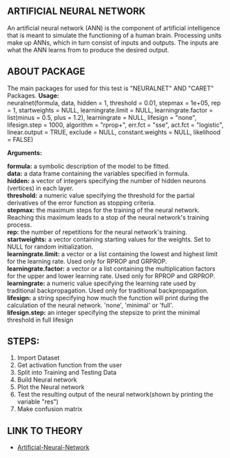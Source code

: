 ## ARTIFICIAL NEURAL NETWORK
An artificial neural network (ANN) is the component of artificial intelligence that is meant to simulate the functioning of a human brain. Processing units make up ANNs, which in turn consist of inputs and outputs. The inputs are what the ANN learns from to produce the desired output.


## ABOUT PACKAGE
The main packages for used for this test is "NEURALNET" AND "CARET" Packages. 
 **Usage:**<br/>
 neuralnet(formula, data, hidden = 1, threshold = 0.01,
  stepmax = 1e+05, rep = 1, startweights = NULL,
  learningrate.limit = NULL, learningrate.factor = list(minus = 0.5,
  plus = 1.2), learningrate = NULL, lifesign = "none",
  lifesign.step = 1000, algorithm = "rprop+", err.fct = "sse",
  act.fct = "logistic", linear.output = TRUE, exclude = NULL,
  constant.weights = NULL, likelihood = FALSE)

           
 **Arguments:**<br/>

**formula:** a symbolic description of the model to be fitted. <Br/>
**data:** a data frame containing the variables specified in formula. <Br/>
**hidden:** a vector of integers specifying the number of hidden neurons (vertices) in each layer.<Br/>
**threshold:** a numeric value specifying the threshold for the partial derivatives of the error function as stopping criteria.<Br/>
**stepmax:** the maximum steps for the training of the neural network. Reaching this maximum leads to a stop of the neural network's training process.<Br/>
**rep:** the number of repetitions for the neural network's training.<Br/>
**startweights:** a vector containing starting values for the weights. Set to NULL for random initialization.<Br/>
**learningrate.limit:** a vector or a list containing the lowest and highest limit for the learning rate. Used only for RPROP and GRPROP.<Br/>
**learningrate.factor:** a vector or a list containing the multiplication factors for the upper and lower learning rate. Used only for RPROP and GRPROP. <Br/>
**learningrate:** a numeric value specifying the learning rate used by traditional backpropagation. Used only for traditional backpropagation.<Br/>
**lifesign:** a string specifying how much the function will print during the calculation of the neural network. 'none', 'minimal' or 'full'. <Br/>
**lifesign.step:** an integer specifying the stepsize to print the minimal threshold in full lifesign 

## STEPS:
  1. Import Dataset
  2. Get activation function from the user
  3. Split into Training and Testing Data
  4. Build Neural network
  5. Plot the Neural network
  6. Test the resulting output of the neural network(shown by printing the variable "res")
  7. Make confusion matrix

## LINK TO THEORY
* [Artificial-Neural-Network](https://github.com/Rizvix0/Statistical-Methods-and-Machine-Learning-in-R/wiki/Artificial-Neural-Network)

